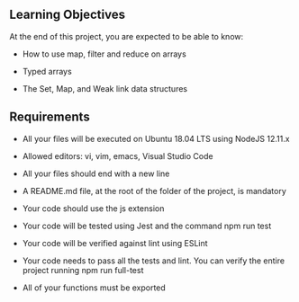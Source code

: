Learning Objectives
-------------------

At the end of this project, you are expected to be able to know:

*   How to use map, filter and reduce on arrays
    
*   Typed arrays
    
*   The Set, Map, and Weak link data structures
    

Requirements
------------

*   All your files will be executed on Ubuntu 18.04 LTS using NodeJS 12.11.x
    
*   Allowed editors: vi, vim, emacs, Visual Studio Code
    
*   All your files should end with a new line
    
*   A README.md file, at the root of the folder of the project, is mandatory
    
*   Your code should use the js extension
    
*   Your code will be tested using Jest and the command npm run test
    
*   Your code will be verified against lint using ESLint
    
*   Your code needs to pass all the tests and lint. You can verify the entire project running npm run full-test
    
*   All of your functions must be exported
